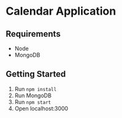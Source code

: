 # Calendar Application

## Requirements
- Node
- MongoDB

## Getting Started
1. Run `npm install` 
2. Run MongoDB
3. Run `npm start`
4. Open localhost:3000
